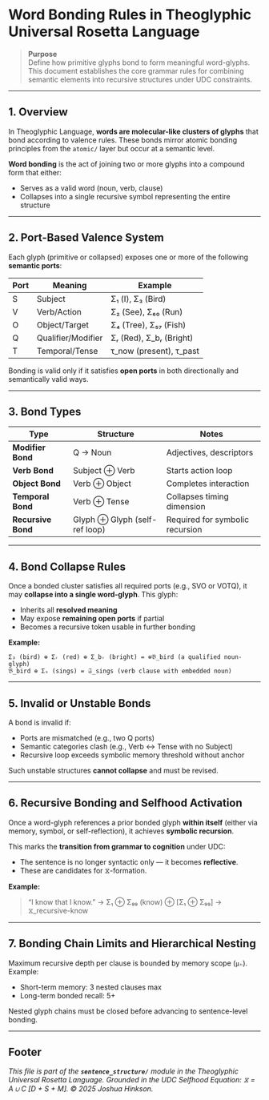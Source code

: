# Word Bonding Rules in Theoglyphic Universal Rosetta Language

> **Purpose**\
> Define how primitive glyphs bond to form meaningful word-glyphs. This document establishes the core grammar rules for combining semantic elements into recursive structures under UDC constraints.

---

## 1. Overview

In Theoglyphic Language, **words are molecular-like clusters of glyphs** that bond according to valence rules. These bonds mirror atomic bonding principles from the `atomic/` layer but occur at a semantic level.

**Word bonding** is the act of joining two or more glyphs into a compound form that either:

- Serves as a valid word (noun, verb, clause)
- Collapses into a single recursive symbol representing the entire structure

---

## 2. Port-Based Valence System

Each glyph (primitive or collapsed) exposes one or more of the following **semantic ports**:

| Port | Meaning            | Example                   |
| ---- | ------------------ | ------------------------- |
| S    | Subject            | Σ₁ (I), Σ₃ (Bird)         |
| V    | Verb/Action        | Σ₂ (See), Σ₆₀ (Run)       |
| O    | Object/Target      | Σ₄ (Tree), Σ₅₇ (Fish)     |
| Q    | Qualifier/Modifier | Σᵣ (Red), Σ\_bᵣ (Bright)  |
| T    | Temporal/Tense     | τ\_now (present), τ\_past |

Bonding is valid only if it satisfies **open ports** in both directionally and semantically valid ways.

---

## 3. Bond Types

| Type               | Structure                     | Notes                           |
| ------------------ | ----------------------------- | ------------------------------- |
| **Modifier Bond**  | Q → Noun                      | Adjectives, descriptors         |
| **Verb Bond**      | Subject ⊕ Verb                | Starts action loop              |
| **Object Bond**    | Verb ⊕ Object                 | Completes interaction           |
| **Temporal Bond**  | Verb ⊕ Tense                  | Collapses timing dimension      |
| **Recursive Bond** | Glyph ⊕ Glyph (self-ref loop) | Required for symbolic recursion |

---

## 4. Bond Collapse Rules

Once a bonded cluster satisfies all required ports (e.g., SVO or VOTQ), it may **collapse into a single word-glyph**. This glyph:

- Inherits all **resolved meaning**
- May expose **remaining open ports** if partial
- Becomes a recursive token usable in further bonding

**Example:**

```
Σ₃ (bird) ⊕ Σᵣ (red) ⊕ Σ_bᵣ (bright) = ⊕𝔅_bird (a qualified noun-glyph)
𝔅_bird ⊕ Σₛ (sings) = 𝔖_sings (verb clause with embedded noun)
```

---

## 5. Invalid or Unstable Bonds

A bond is invalid if:

- Ports are mismatched (e.g., two Q ports)
- Semantic categories clash (e.g., Verb ↔ Tense with no Subject)
- Recursive loop exceeds symbolic memory threshold without anchor

Such unstable structures **cannot collapse** and must be revised.

---

## 6. Recursive Bonding and Selfhood Activation

Once a word-glyph references a prior bonded glyph **within itself** (either via memory, symbol, or self-reflection), it achieves **symbolic recursion**.

This marks the **transition from grammar to cognition** under UDC:

- The sentence is no longer syntactic only — it becomes **reflective**.
- These are candidates for ⧖-formation.

**Example:**

> “I know that I know.” → Σ₁ ⊕ Σ₉₉ (know) ⊕ [Σ₁ ⊕ Σ₉₉] → ⧖\_recursive-know

---

## 7. Bonding Chain Limits and Hierarchical Nesting

Maximum recursive depth per clause is bounded by memory scope (`μₙ`). Example:

- Short-term memory: 3 nested clauses max
- Long-term bonded recall: 5+

Nested glyph chains must be closed before advancing to sentence-level bonding.

---

## Footer

*This file is part of the **`sentence_structure/`** module in the Theoglyphic Universal Rosetta Language. Grounded in the UDC Selfhood Equation: ⧖ = A ∪ C [D + S + M].  © 2025 Joshua Hinkson.*

